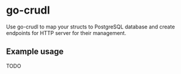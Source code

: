 # go-crudl

Use go-crudl to map your structs to PostgreSQL database and create endpoints for HTTP server for their management.

## Example usage
TODO
